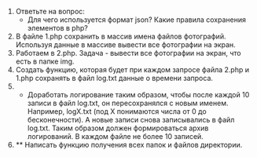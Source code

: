 1.	Ответьте на вопрос:
      +	Для чего используется формат json? Какие правила сохранения элементов в php?
2.	В файле 1.php сохранить в массив имена файлов фотографий. Используя данные в массиве вывести все фотографии на экран.
3.	Работаем в 2.php. Задача - вывести все фотографии на экран, что есть в папке img.
4.	Создать функцию, которая будет при каждом запросе файла 2.php и 1.php сохранять в файл log.txt данные о времени запроса.
5.	* Доработать логирование таким образом, чтобы после каждой 10 записи в файл log.txt, он пересохранялся с новым именем. Например, logX.txt (под Х понимаются числа от 0 до бесконечности). А новые записи снова записывались в файл log.txt. Таким образом должен формироваться архив логирований. В каждом файле не более 10 записей.
6.	** Написать функцию получения всех папок и файлов директории.